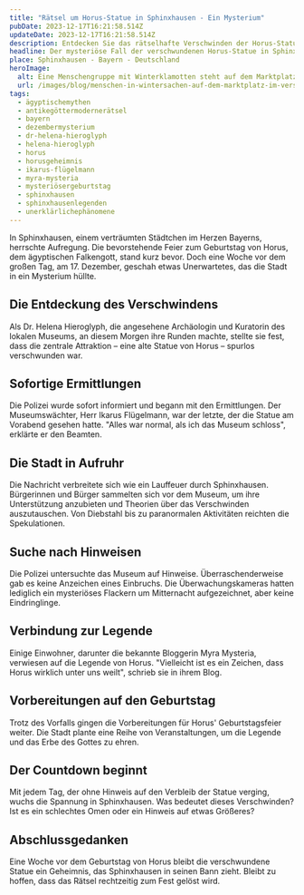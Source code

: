 ```yaml
---
title: "Rätsel um Horus-Statue in Sphinxhausen - Ein Mysterium"
pubDate: 2023-12-17T16:21:58.514Z
updateDate: 2023-12-17T16:21:58.514Z
description: Entdecken Sie das rätselhafte Verschwinden der Horus-Statue in Sphinxhausen, Bayern, eine Woche vor dem legendären Geburtstag der ägyptischen Gottheit.
headline: Der mysteriöse Fall der verschwundenen Horus-Statue in Sphinxhausen, Bayern
place: Sphinxhausen - Bayern - Deutschland
heroImage:
  alt: Eine Menschengruppe mit Winterklamotten steht auf dem Marktplatz in einem verschneiten bayerischen Dorf
  url: /images/blog/menschen-in-wintersachen-auf-dem-marktplatz-im-verschneiten-bayerischen-dorf.webp
tags:
  - ägyptischemythen
  - antikegöttermodernerätsel
  - bayern
  - dezembermysterium
  - dr-helena-hieroglyph
  - helena-hieroglyph
  - horus
  - horusgeheimnis
  - ikarus-flügelmann
  - myra-mysteria
  - mysteriösergeburtstag
  - sphinxhausen
  - sphinxhausenlegenden
  - unerklärlichephänomene
---
```


In Sphinxhausen, einem verträumten Städtchen im Herzen Bayerns, herrschte Aufregung. Die bevorstehende Feier zum Geburtstag von Horus, dem ägyptischen Falkengott, stand kurz bevor. Doch eine Woche vor dem großen Tag, am 17. Dezember, geschah etwas Unerwartetes, das die Stadt in ein Mysterium hüllte.

## Die Entdeckung des Verschwindens

Als Dr. Helena Hieroglyph, die angesehene Archäologin und Kuratorin des lokalen Museums, an diesem Morgen ihre Runden machte, stellte sie fest, dass die zentrale Attraktion – eine alte Statue von Horus – spurlos verschwunden war.

## Sofortige Ermittlungen

Die Polizei wurde sofort informiert und begann mit den Ermittlungen. Der Museumswächter, Herr Ikarus Flügelmann, war der letzte, der die Statue am Vorabend gesehen hatte. "Alles war normal, als ich das Museum schloss", erklärte er den Beamten.

## Die Stadt in Aufruhr

Die Nachricht verbreitete sich wie ein Lauffeuer durch Sphinxhausen. Bürgerinnen und Bürger sammelten sich vor dem Museum, um ihre Unterstützung anzubieten und Theorien über das Verschwinden auszutauschen. Von Diebstahl bis zu paranormalen Aktivitäten reichten die Spekulationen.

## Suche nach Hinweisen

Die Polizei untersuchte das Museum auf Hinweise. Überraschenderweise gab es keine Anzeichen eines Einbruchs. Die Überwachungskameras hatten lediglich ein mysteriöses Flackern um Mitternacht aufgezeichnet, aber keine Eindringlinge.

## Verbindung zur Legende

Einige Einwohner, darunter die bekannte Bloggerin Myra Mysteria, verwiesen auf die Legende von Horus. "Vielleicht ist es ein Zeichen, dass Horus wirklich unter uns weilt", schrieb sie in ihrem Blog.

## Vorbereitungen auf den Geburtstag

Trotz des Vorfalls gingen die Vorbereitungen für Horus' Geburtstagsfeier weiter. Die Stadt plante eine Reihe von Veranstaltungen, um die Legende und das Erbe des Gottes zu ehren.

## Der Countdown beginnt

Mit jedem Tag, der ohne Hinweis auf den Verbleib der Statue verging, wuchs die Spannung in Sphinxhausen. Was bedeutet dieses Verschwinden? Ist es ein schlechtes Omen oder ein Hinweis auf etwas Größeres?

## Abschlussgedanken

Eine Woche vor dem Geburtstag von Horus bleibt die verschwundene Statue ein Geheimnis, das Sphinxhausen in seinen Bann zieht. Bleibt zu hoffen, dass das Rätsel rechtzeitig zum Fest gelöst wird.
